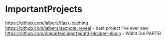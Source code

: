 # ImportantProjects
https://github.com/lalbers/flask-caching
https://github.com/lalbers/secnote_reveal - best project I've ever saw
https://github.com/dieparteidiepartei/afd-blocker-plugin - Wählt Die PARTEI